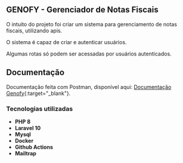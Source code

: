 ## GENOFY - Gerenciador de Notas Fiscais

O intuito do projeto foi criar um sistema para gerenciamento de notas fiscais, utilizando apis.

O sistema é capaz de criar e autenticar usuários.

Algumas rotas só podem ser acessadas por usuários autenticados.

## Documentação

Documentação feita com Postman, disponível aqui: [Documentação Genofy](https://documenter.getpostman.com/view/10576832/2s9YeHbBGx){:target="_blank"}.

### Tecnologias utilizadas

- **PHP 8**
- **Laravel 10**
- **Mysql**
- **Docker**
- **Github Actions**
- **Mailtrap**
